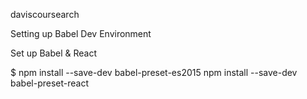 daviscoursearch

Setting up Babel Dev Environment

Set up Babel & React

$ npm install --save-dev babel-preset-es2015
npm install --save-dev babel-preset-react
